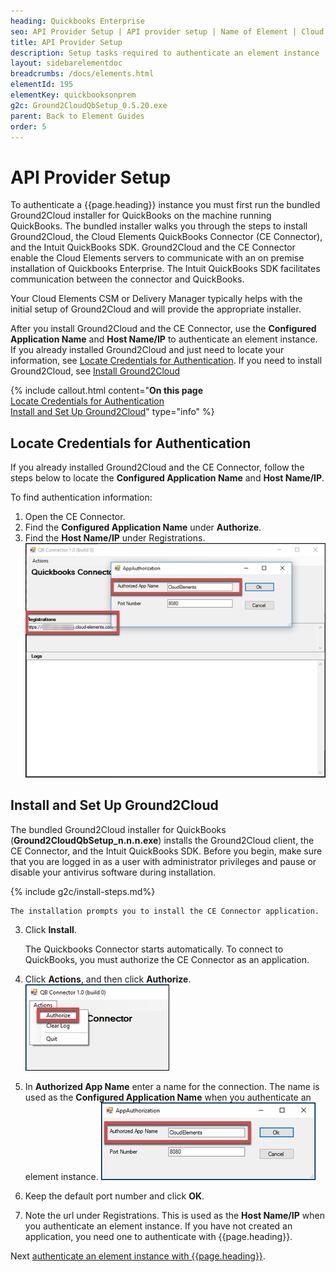 ```yaml
---
heading: Quickbooks Enterprise
seo: API Provider Setup | API provider setup | Name of Element | Cloud Elements API Docs
title: API Provider Setup
description: Setup tasks required to authenticate an element instance
layout: sidebarelementdoc
breadcrumbs: /docs/elements.html
elementId: 195
elementKey: quickbooksonprem
g2c: Ground2CloudQbSetup_0.5.20.exe
parent: Back to Element Guides
order: 5
---
```


# API Provider Setup

To authenticate a {{page.heading}} instance you must first run the bundled Ground2Cloud installer for QuickBooks on the machine running QuickBooks. The bundled installer walks you through the steps to install Ground2Cloud, the Cloud Elements QuickBooks Connector (CE Connector), and the Intuit QuickBooks SDK. Ground2Cloud and the CE Connector enable the Cloud Elements servers to communicate with an on premise installation of Quickbooks Enterprise. The Intuit QuickBooks SDK facilitates communication between the connector and QuickBooks.

Your Cloud Elements CSM or Delivery Manager typically helps with the initial setup of Ground2Cloud and will provide the appropriate installer.

After you install Ground2Cloud and the CE Connector, use the **Configured Application Name** and **Host Name/IP** to authenticate an element instance. If you already installed Ground2Cloud and just need to locate your information, see [Locate Credentials for Authentication](#locate-credentials-for-authentication). If you need to install Ground2Cloud, see [Install Ground2Cloud](#install-and-set-up-ground2cloud)

{% include callout.html content="<strong>On this page</strong></br><a href=#locate-credentials-for-authentication>Locate Credentials for Authentication</a></br><a href=#install-and-set-up-ground2Cloud>Install and Set Up Ground2Cloud</a>" type="info" %}

## Locate Credentials for Authentication

If you already installed Ground2Cloud and the CE Connector, follow the steps below to locate the **Configured Application Name** and **Host Name/IP**.

To find authentication information:

1. Open the CE Connector.
2. Find the **Configured Application Name** under **Authorize**.
3. Find the **Host Name/IP** under Registrations.
![Authentication Information](img/info.png)

## Install and Set Up Ground2Cloud

The bundled Ground2Cloud installer for QuickBooks (**Ground2CloudQbSetup_n.n.n.exe**) installs the Ground2Cloud client, the CE Connector, and the Intuit QuickBooks SDK. Before you begin, make sure that you are logged in as a user with administrator privileges and pause or disable your antivirus software during installation.

{% include g2c/install-steps.md%}

    The installation prompts you to install the CE Connector application.

3. Click **Install**.

    The Quickbooks Connector starts automatically. To connect to QuickBooks, you must authorize the CE Connector as an application.

4. Click **Actions**, and then click **Authorize**.
![Authorize](img/authorize.png)
4. In **Authorized App Name** enter a name for the connection. The name is used as the **Configured Application Name** when you authenticate an element instance.
![Authorization Window](img/auth-window.png)
5. Keep the default port number and click **OK**.
6. Note the url under Registrations. This is used as the **Host Name/IP** when you authenticate an element instance.
If you have not created an application, you need one to authenticate with {{page.heading}}.

Next [authenticate an element instance with {{page.heading}}](authenticate.html).
